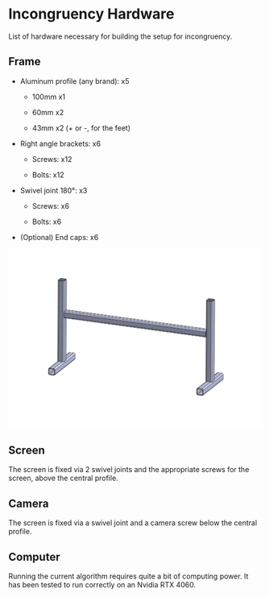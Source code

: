 # Incongruency Hardware

List of hardware necessary for building the setup for incongruency.

## Frame

- Aluminum profile (any brand): x5

    - 100mm x1

    - 60mm x2

    - 43mm x2 (+ or -, for the feet)

- Right angle brackets: x6

    - Screws: x12

    - Bolts: x12

- Swivel joint 180°: x3

    - Screws: x6

    - Bolts: x6

- (Optional) End caps: x6

![](./stand.png "Stand model")

## Screen

The screen is fixed via 2 swivel joints and the appropriate screws for the screen, above the central profile.

## Camera

The screen is fixed via a swivel joint and a camera screw below the central profile.

## Computer

Running the current algorithm requires quite a bit of computing power. It has been tested to run correctly on an Nvidia RTX 4060.
